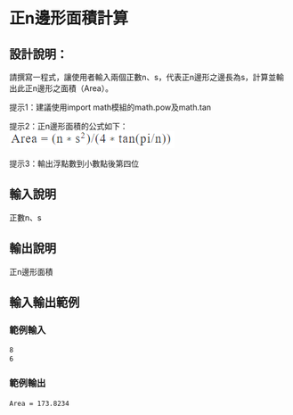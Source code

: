 # 正n邊形面積計算

## 設計說明：
請撰寫一程式，讓使用者輸入兩個正數n、s，代表正n邊形之邊長為s，計算並輸出此正n邊形之面積（Area）。

提示1：建議使用import math模組的math.pow及math.tan

提示2：正n邊形面積的公式如下： ![](../../img/2020-10-23-08-47-06.png)

提示3：輸出浮點數到小數點後第四位

## 輸入說明

正數n、s

## 輸出說明

正n邊形面積

## 輸入輸出範例

### 範例輸入

```
8
6
```

### 範例輸出

```
Area = 173.8234
```